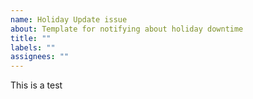 ```yaml
---
name: Holiday Update issue
about: Template for notifying about holiday downtime
title: ""
labels: ""
assignees: ""
---
```


This is a test
